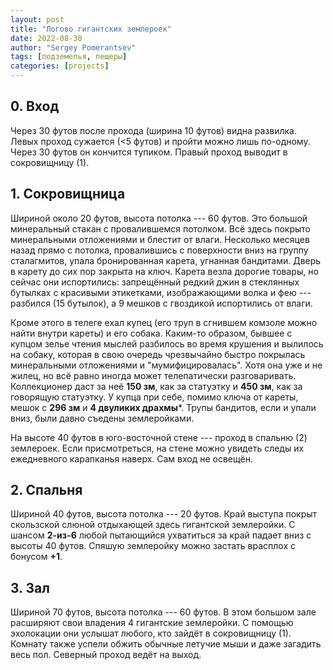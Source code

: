 ```yaml
---
layout: post
title: "Логово гигантских землероек"
date: 2022-08-30
author: "Sergey Pomerantsev"
tags: [подземелья, пещеры]
categories: [projects]
---
```


## 0. **Вход**

Через 30 футов после прохода (ширина 10 футов) видна развилка. Левых проход сужается (<5 футов) и пройти можно лишь по-одному. Через 30 футов он кончится тупиком. Правый проход выводит в сокровищницу (1).

## 1. **Сокровищница**

Шириной около 20 футов, высота потолка --- 60 футов. Это большой минеральный стакан с провалившемся потолком. Всё здесь покрыто минеральными отложениями и блестит от влаги. Несколько месяцев назад прямо с потолка, провалившись с поверхности вниз на группу сталагмитов, упала бронированная карета, угнанная бандитами. Дверь в карету до сих пор закрыта на ключ. Карета везла дорогие товары, но сейчас они испортились: запрещённый редкий джин в стеклянных бутылках с красивыми этикетками, изображающими волка и фею --- разбился (15 бутылок), а 9 мешков с гвоздикой испортились от влаги.

Кроме этого в телеге ехал купец (его труп в сгнившем комзоле можно найти внутри кареты) и его собака. Каким-то образом, бывшее с купцом зелье чтения мыслей разбилось во время крушения и вылилось на собаку, которая в свою очередь чрезвычайно быстро покрылась минеральными отложениями и "мумифицировалась". Хотя она уже и не жилец, но всё равно иногда может телепатически разговаривать. Коллекционер даст за неё **150 зм**, как за статуэтку и **450 зм**, как за говорящую статуэтку. У купца при себе, помимо ключа от кареты, мешок с **296 зм** и **4 двуликих драхмы**\*. Трупы бандитов, если и упали вниз, были давно съедены землеройками.

На высоте 40 футов в юго-восточной стене --- проход в спальню (2) землероек. Если присмотреться, на стене можно увидеть следы их ежедневного карапканья наверх. Сам вход не освещён.

## 2. **Спальня**

Шириной 40 футов, высота потолка --- 20 футов. Край выступа покрыт скользской слюной отдыхающей здесь гигантской землеройки. С шансом **2-из-6** любой пытающийся ухватиться за край падает вниз с высоты 40 футов. Спяшую землеройку можно застать врасплох с бонусом **+1**.

## 3. **Зал**

Шириной 70 футов, высота потолка --- 60 футов. В этом большом зале расширяют свои владения 4 гигантские землеройки. С помощью эхолокации они услышат любого, кто зайдёт в сокровищницу (1). Комнату также успели обжить обычные летучие мыши и даже загадить весь пол. Северный проход ведёт на выход.
